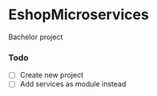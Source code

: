 # EshopMicroservices
Bachelor project

### Todo

- [ ] Create new project
- [ ] Add services as module instead